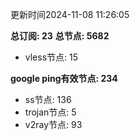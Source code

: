 更新时间2024-11-08 11:26:05

**总订阅: 23**
**总节点: 5682**
- vless节点: 15

**google ping有效节点: 234**
- ss节点: 136
- trojan节点: 5
- v2ray节点: 93
